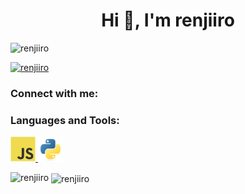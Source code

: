 <h1 align="center">Hi 👋, I'm renjiiro</h1>
<p align="left"> <img src="https://komarev.com/ghpvc/?username=renjiiro&label=Profile%20views&color=0e75b6&style=flat" alt="renjiiro" /> </p>

<p align="left"> <a href="https://github.com/ryo-ma/github-profile-trophy"><img src="https://github-profile-trophy.vercel.app/?username=renjiiro" alt="renjiiro" /></a> </p>

<h3 align="left">Connect with me:</h3>
<p align="left">
</p>

<h3 align="left">Languages and Tools:</h3>
<p align="left"> <a href="https://developer.mozilla.org/en-US/docs/Web/JavaScript" target="_blank" rel="noreferrer"> <img src="https://raw.githubusercontent.com/devicons/devicon/master/icons/javascript/javascript-original.svg" alt="javascript" width="40" height="40"/> </a> <a href="https://www.python.org" target="_blank" rel="noreferrer"> <img src="https://raw.githubusercontent.com/devicons/devicon/master/icons/python/python-original.svg" alt="python" width="40" height="40"/> </a> </p>

<p><img align="left" src="https://github-readme-stats.vercel.app/api/top-langs?username=renjiiro&show_icons=true&locale=en&layout=compact" alt="renjiiro" /></p>

<p>&nbsp;<img align="center" src="https://github-readme-stats.vercel.app/api?username=renjiiro&show_icons=true&locale=en" alt="renjiiro" /></p>
